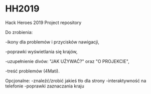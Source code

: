 # HH2019
Hack Heroes 2019 Project repository

Do zrobienia:
  
  -ikony dla problemów i przycisków nawigacji,
  
  -poprawki wyświetlania się krajów,
  
  -uzupełnienie divów: "JAK UŻYWAĆ?" oraz "O PROJEKCIE",
  
  -treść problemów (4Mati).
  
Opcjonalne:
  -znaleźć/zrobić jakieś tło dla strony
  -interaktywność na telefonie
  -poprawki zaznaczania kraju
